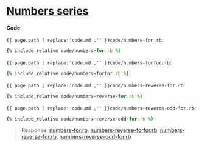 # [Numbers series](code.zip)

**Code**

`{{ page.path | replace:'code.md','' }}code/numbers-for.rb`:

```rb
{% include_relative code/numbers-for.rb %}
```

`{{ page.path | replace:'code.md','' }}code/numbers-forfor.rb`:

```rb
{% include_relative code/numbers-forfor.rb %}
```

`{{ page.path | replace:'code.md','' }}code/numbers-reverse-for.rb`:

```rb
{% include_relative code/numbers-reverse-for.rb %}
```

`{{ page.path | replace:'code.md','' }}code/numbers-reverse-odd-for.rb`:

```rb
{% include_relative code/numbers-reverse-odd-for.rb %}
```

> Response: [numbers-for.rb](response/numbers-for.rb), [numbers-reverse-forfor.rb](response/numbers-reverse-forfor.rb), [numbers-reverse-for.rb](response/numbers-reverse-for.rb), [numbers-reverse-odd-for.rb](response/numbers-reverse-odd-for.rb)
